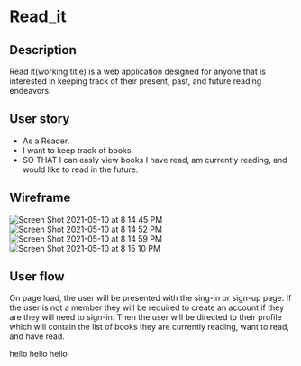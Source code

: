 # Read_it

## Description
Read it(working title) is a web application designed for anyone that is interested in keeping track of their present, past, and future reading endeavors. 

## User story 
- As a Reader. 
- I want to keep track of books. 
- SO THAT I can easly view books I have read, am currently reading, and would like to read in the future. 

## Wireframe 
![Screen Shot 2021-05-10 at 8 14 45 PM](https://user-images.githubusercontent.com/73543476/117743455-789e0a00-b1cc-11eb-8748-9271ed440ba6.png)
![Screen Shot 2021-05-10 at 8 14 52 PM](https://user-images.githubusercontent.com/73543476/117743465-7c319100-b1cc-11eb-95ed-6cef7d995985.png)
![Screen Shot 2021-05-10 at 8 14 59 PM](https://user-images.githubusercontent.com/73543476/117743480-805dae80-b1cc-11eb-8e45-8a5dad2cafcb.png)
![Screen Shot 2021-05-10 at 8 15 10 PM](https://user-images.githubusercontent.com/73543476/117743501-8784bc80-b1cc-11eb-9207-e5e3868eee6e.png)

## User flow 
On page load, the user will be presented with the sing-in or sign-up page. 
If the user is not a member they will be required to create an account if they are they will need to sign-in. 
Then the user will be directed to their profile which will contain the list of books they are currently reading, want to read, and have read. 





hello hello hello
